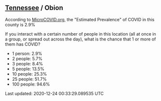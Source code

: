 
## [Tennessee](/united-states/tennessee) / Obion

According to [MicroCOVID.org](http://microcovid.org),
the "Estimated Prevalence" of COVID in this county is 2.9%

If you interact with a certain number of people in this location
(all at once in a group, or spread out across the day), what is the chance that
1 or more of them has COVID?

- 1 person: 2.9%
- 2 people: 5.7%
- 3 people: 8.4%
- 5 people: 13.5%
- 10 people: 25.3%
- 25 people: 51.7%
- 100 people: 94.6%

Last updated: 2020-12-24 00:33:29.089535 UTC
